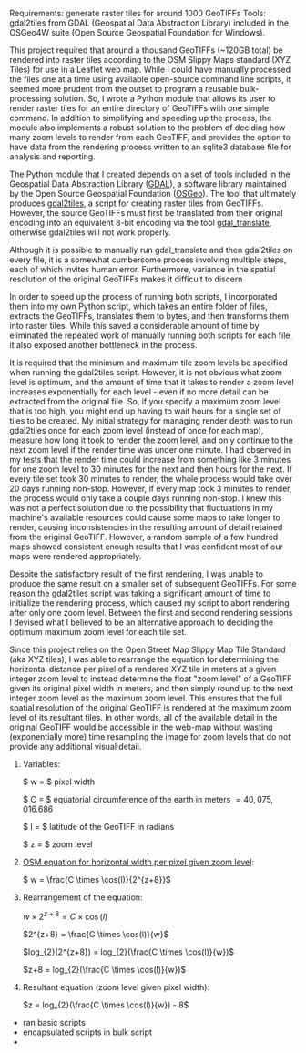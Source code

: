 Requirements: generate raster tiles for around 1000 GeoTIFFs
Tools: gdal2tiles  from GDAL (Geospatial Data Abstraction Library) included in the OSGeo4W suite (Open Source Geospatial Foundation for Windows). 

This project required that around a thousand GeoTIFFs (~120GB total) be rendered into raster tiles according to the OSM Slippy Maps standard (XYZ Tiles) for use in a Leaflet web map. While I could have manually processed the files one at a time using available open-source command line scripts, it seemed more prudent from the outset to program a reusable bulk-processing solution. So, I wrote a Python module that allows its user to render raster tiles for an entire directory of GeoTIFFs with one simple command. In addition to simplifying and speeding up the process, the module also implements a robust solution to the problem of deciding how many zoom levels to render from each GeoTIFF, and provides the option to have data from the rendering process written to an sqlite3 database file for analysis and reporting.

The Python module that I created depends on a set of tools included in the Geospatial Data Abstraction Library ([GDAL](https://gdal.org/)), a software library maintained by the Open Source Geospatial Foundation ([OSGeo](https://www.osgeo.org/)). The tool that ultimately produces  [gdal2tiles](https://gdal.org/programs/gdal2tiles.html#gdal2tiles), a script for creating raster tiles from GeoTIFFs. However, the source GeoTIFFs must first be translated from their original encoding into an equivalent 8-bit encoding via the tool [gdal_translate](https://gdal.org/programs/gdal_translate.html#gdal-translate), otherwise gdal2tiles will not work properly.



Although it is possible to manually run gdal_translate and then gdal2tiles on every file, it is a somewhat cumbersome process involving multiple steps, each of which invites human error. Furthermore, variance in the spatial resolution of the original GeoTIFFs makes it difficult to discern

In order to speed up the process of running both scripts, I incorporated them into my own Python script, which takes an entire folder of files, extracts the GeoTIFFs, translates them to bytes, and then transforms them into raster tiles. While this saved a considerable amount of time by eliminated the repeated work of manually running both scripts for each file, it also exposed another bottleneck in the process. 

It is required that the minimum and maximum tile zoom levels be specified when running the gdal2tiles script. However, it is not obvious what zoom level is optimum, and the amount of time that it takes to render a zoom level increases exponentially for each level - even if no more detail can be extracted from the original file. So, if you specify a maximum zoom level that is too high, you might end up having to wait hours for a single set of tiles to be created. My initial strategy for managing render depth was to run gdal2tiles once for each zoom level (instead of once for each map), measure how long it took to render the zoom level, and only continue to the next zoom level if the render time was under one minute. I had observed in my tests that the render time could increase from something like 3 minutes for one zoom level to 30 minutes for the next and then hours for the next. If every tile set took 30 minutes to render, the whole process would take over 20 days running non-stop. However, if every map took 3 minutes to render, the process would only take a couple days running non-stop. I knew this was not a perfect solution due to the possibility that fluctuations in my machine's available resources could cause some maps to take longer to render, causing inconsistencies in the resulting amount of detail retained from the original GeoTIFF. However, a random sample of a few hundred maps showed consistent enough results that I was confident most of our maps were rendered appropriately. 

Despite the satisfactory result of the first rendering, I was unable to produce the same result on a smaller set of subsequent GeoTIFFs. For some reason the gdal2tiles script was taking a significant amount of time to initialize the rendering process, which caused my script to abort rendering after only one zoom level. Between the first and second rendering sessions I devised what I believed to be an alternative approach to deciding the optimum maximum zoom level for each tile set. 

Since this project relies on the Open Street Map Slippy Map Tile Standard (aka XYZ tiles), I was able to rearrange the equation for determining the horizontal distance per pixel of a rendered XYZ tile in meters at a given integer zoom level to instead determine the float "zoom level" of a GeoTIFF given its original pixel width in meters, and then simply round up to the next integer zoom level as the maximum zoom level. This ensures that the full spatial resolution of the original GeoTIFF is rendered at the maximum zoom level of its resultant tiles. In other words, all of the available detail in the original GeoTIFF would be accessible in the web-map without wasting (exponentially more) time resampling the image for zoom levels that do not provide any additional visual detail. 

1. Variables:

    $ w = $ pixel width

    $ C = $ equatorial circumference of the earth in meters $= 40,075,016.686$

    $ l = $ latitude of the GeoTIFF in radians

    $ z = $ zoom level

1. [OSM equation for horizontal width per pixel given zoom level](https://wiki.openstreetmap.org/wiki/Zoom_levels#:~:text=Distance%20per%20pixel%20math):

    $ w = \frac{C \times \cos(l)}{2^{z+8}}$

1. Rearrangement of the equation:

    $w \times 2^{z+8} = C \times \cos(l)$

    $2^{z+8} = \frac{C \times \cos(l)}{w}$

    $log_{2}(2^{z+8}) = log_{2}(\frac{C \times \cos(l)}{w})$

    $z+8 = log_{2}(\frac{C \times \cos(l)}{w})$

1. Resultant equation (zoom level given pixel width):

    $z = log_{2}(\frac{C \times \cos(l)}{w}) - 8$


* ran basic scripts
* encapsulated scripts in bulk script
* 